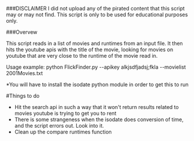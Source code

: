 ###DISCLAIMER 
I did not upload any of the pirated content that this script may or may not find. This script is only to be used for educational purposes only.

###Overvew

This script reads in a list of movies and runtimes from an input file. It then
hits the youtube apis with the title of the movie, looking for movies on youtube
that are very close to the runtime of the movie read in.

Usage example: python FlickFinder.py --apikey alkjsdfjadsj;fkla --movielist 2001Movies.txt

*You will have to install the isodate python module in order to get this to run

#Things to do
- Hit the search api in such a way that it won't return results related to movies youtube is trying to get you to rent
- There is some strangeness when the isodate does conversion of time, and the script errors out. Look into it.
- Clean up the compare runtimes function
